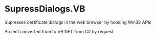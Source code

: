 # SupressDialogs.VB
Supresses certificate dialogs in the web browser by hooking Win32 APIs

Project converted from to VB.NET from C# by request
